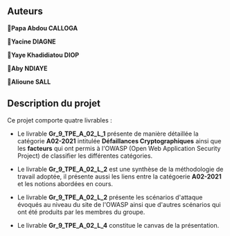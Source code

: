 ## Auteurs

  👤**Papa Abdou CALLOGA** 

  👤**Yacine DIAGNE** 

  👤**Yaye Khadidiatou DIOP** 

  👤**Aby NDIAYE** 

  👤**Alioune SALL** 



## Description du projet
Ce projet comporte quatre livrables :
* Le livrable **Gr_9_TPE_A_02_L_1** présente de manière détaillée la catégorie **A02-2021** intitulée **Défaillances Cryptographiques** ainsi que les **facteurs** qui ont permis à l'OWASP (Open Web Application Security Project) de classifier les différentes catégories.

* Le livrable **Gr_9_TPE_A_02_L_2** est une synthèse de la méthodologie de travail adoptée, il présente aussi les liens entre la catégoerie **A02-2021** et les notions abordées en cours.

* Le livrable **Gr_9_TPE_A_02_L_2** présente les scénarios d'attaque évoqués au niveau du site de l'OWASP ainsi que d'autres scénarios qui ont été produits par les membres du groupe.
* Le livrable **Gr_9_TPE_A_02_L_4** constitue le canvas de la présentation.



